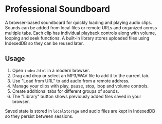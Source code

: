 # Professional Soundboard

A browser-based soundboard for quickly loading and playing audio clips. Sounds can be added from local files or remote URLs and organized across multiple tabs. Each clip has individual playback controls along with volume, looping and seek functions. A built-in library stores uploaded files using IndexedDB so they can be reused later.

## Usage

1. Open `index.html` in a modern browser.
2. Drag and drop or select an MP3/WAV file to add it to the current tab.
3. Use "Load from URL" to add audio from a remote address.
4. Manage your clips with play, pause, stop, loop and volume controls.
5. Create additional tabs for different groups of sounds.
6. The "Library" button shows previously added files saved in your browser.

Saved state is stored in `localStorage` and audio files are kept in IndexedDB so they persist between sessions.
